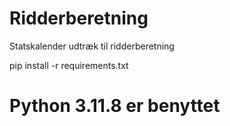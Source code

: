 # Ridderberetning
Statskalender udtræk til ridderberetning

pip install -r requirements.txt

# Python 3.11.8 er benyttet